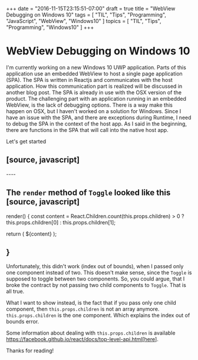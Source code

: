 +++
date = "2016-11-15T23:15:51-07:00"
draft = true
title = "WebView Debugging on Windows 10"
tags  = [ "TIL", "Tips", "Programming", "JavaScript", "WebView", "Windows10" ]
topics = [ "TIL", "Tips", "Programming", "Windows10" ]
+++
# WebView Debugging on Windows 10

I'm currently working on a new Windows 10 UWP application. Parts of this application use an embedded WebView to host a single page application (SPA). The SPA is written in Reactjs and communicates with the host application. How this communication part is realized will be discussed in another blog post.
The SPA is already in use with the OSX version of the product. The challenging part with an application running in an embedded WebView, is the lack of debugging options. There is a way make this happen on OSX, but I haven't worked on a solution for Windows. Since I have an issue with the SPA, and there are exceptions during Runtime, I need to debug the SPA in the context of the host app. As I said in the beginning, there are functions in the SPA that will call into the native host app.

Let's get started

[source, javascript]
----

<Toggle>
 <Comp1>
 <Comp2>
</Toggle>
----

The `render` method of `Toggle` looked like this
[source, javascript]
----

render() {
 const content = React.Children.count(this.props.children) > 0 ? this.props.children[0] : this.props.children[1];

 return (
  ${content}
 );

}
----

Unfortunately, this didn't work (index out of bounds), when I passed only one component instead of two.
This doesn't make sense, since the `Toggle` is supposed to toggle between two components. So, you could argue, that I broke the contract by not passing two child components to `Toggle`. That is all true.

What I want to show instead, is the fact that if you pass only one child component, then `this.props.children` is not an array anymore. `this.props.children` is the one component. Which explains the index out of bounds error.

Some information about dealing with `this.props.children` is available <https://facebook.github.io/react/docs/top-level-api.html[here>].

Thanks for reading!
